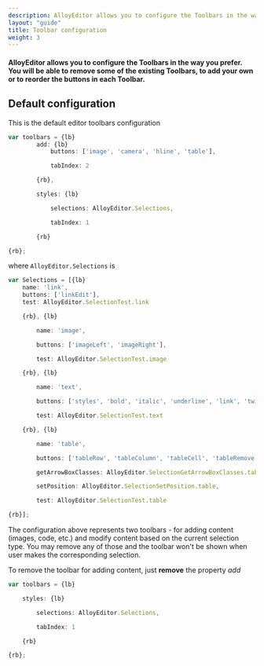```yaml
---
description: AlloyEditor allows you to configure the Toolbars in the way you prefer. You will be able to remove some of the existing Toolbars, to add your own or to reorder the buttons in each Toolbar
layout: "guide"
title: Toolbar configuration
weight: 3
---
```


#### AlloyEditor allows you to configure the Toolbars in the way you prefer. You will be able to remove some of the existing Toolbars, to add your own or to reorder the buttons in each Toolbar.

<article id="article1">

## Default configuration

<span>This is the default editor toolbars configuration</span>

```js
var toolbars = {lb}
        add: {lb}
            buttons: ['image', 'camera', 'hline', 'table'],

            tabIndex: 2

        {rb},

        styles: {lb}

            selections: AlloyEditor.Selections,

            tabIndex: 1

        {rb}

{rb};
```

<span>where <code>AlloyEditor.Selections</code> is</span>

```js
var Selections = [{lb}
    name: 'link',
    buttons: ['linkEdit'],
    test: AlloyEditor.SelectionTest.link

    {rb}, {lb}

        name: 'image',

        buttons: ['imageLeft', 'imageRight'],

        test: AlloyEditor.SelectionTest.image

    {rb}, {lb}

        name: 'text',

        buttons: ['styles', 'bold', 'italic', 'underline', 'link', 'twitter'],

        test: AlloyEditor.SelectionTest.text

    {rb}, {lb}

        name: 'table',

        buttons: ['tableRow', 'tableColumn', 'tableCell', 'tableRemove'],

        getArrowBoxClasses: AlloyEditor.SelectionGetArrowBoxClasses.table,

        setPosition: AlloyEditor.SelectionSetPosition.table,

        test: AlloyEditor.SelectionTest.table

{rb}];
```
<p>The configuration above represents two toolbars - for adding content (images, code, etc.) and modify content based on the current selection type. You may remove any of those and the toolbar won't be shown when user makes the corresponding selection.</p>

<span>To remove the toolbar for adding content, just <strong>remove</strong> the property <em>add</em></span>

```js
var toolbars = {lb}

    styles: {lb}

        selections: AlloyEditor.Selections,

        tabIndex: 1

    {rb}

{rb};
```
</article>